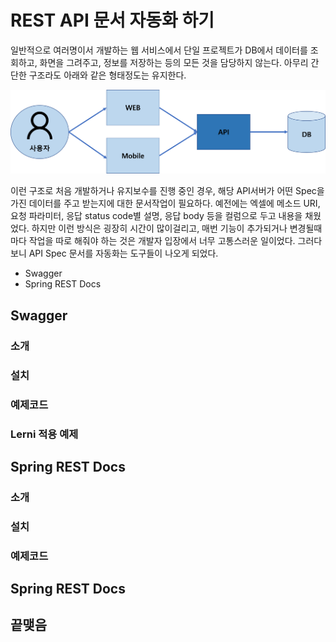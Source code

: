 # REST API 문서 자동화 하기
일반적으로 여러명이서 개발하는 웹 서비스에서 단일 프로젝트가 DB에서 데이터를 조회하고, 화면을 그려주고, 정보를 저장하는 등의 모든 것을 담당하지 않는다. 아무리 간단한 구조라도 아래와 같은 형태정도는 유지한다.

![web](https://raw.githubusercontent.com/rbwls31/rbwls31.github.io/master/images/WEB.png)

이런 구조로 처음 개발하거나 유지보수를 진행 중인 경우, 해당 API서버가 어떤 Spec을 가진 데이터를 주고 받는지에 대한 문서작업이 필요하다.
예전에는 엑셀에 메소드 URI, 요청 파라미터, 응답 status code별 설명, 응답 body 등을 컬럼으로 두고 내용을 채웠었다.  하지만 이런 방식은 굉장히 시간이 많이걸리고, 매번 기능이 추가되거나 변경될때마다 작업을 따로 해줘야 하는 것은 개발자 입장에서 너무 고통스러운 일이었다. 그러다보니 API Spec 문서를 자동화는 도구들이 나오게 되었다. 
- Swagger
- Spring REST Docs

## Swagger
### 소개
### 설치
### 예제코드
### Lerni 적용 예제

## Spring REST Docs
### 소개
### 설치
### 예제코드

## Spring REST Docs

## 끝맺음





<!--stackedit_data:
eyJoaXN0b3J5IjpbMTIyMDMxNTMwNCw2NDkyOTE0MjYsLTE0OD
A5ODgzMjAsLTYzOTUxMTA5NSw2NDY3MTI0MDksMTg1NTI5MTU4
LDE3NTI3NTc5MjYsLTE3NjY3MjI4NDgsNTA3ODk3NTc3LDY5Nz
AyNzYyLC00ODI3OTY5MzEsLTQ3NjMyODYxOF19
-->